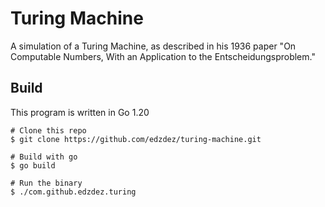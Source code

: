 # Turing Machine

A simulation of a Turing Machine,
as described in his 1936 paper "On Computable Numbers, With an Application to the Entscheidungsproblem."


## Build
This program is written in Go 1.20

```shell
# Clone this repo
$ git clone https://github.com/edzdez/turing-machine.git

# Build with go
$ go build

# Run the binary
$ ./com.github.edzdez.turing
```

